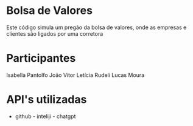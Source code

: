 # Bolsa de Valores

Este código simula um pregão da bolsa de valores, onde as empresas e clientes são ligados por uma corretora

# Participantes 

Isabella Pantolfo
João Vitor
Letícia Rudeli 
Lucas Moura

# API's utilizadas 
- github - inteliji - chatgpt
